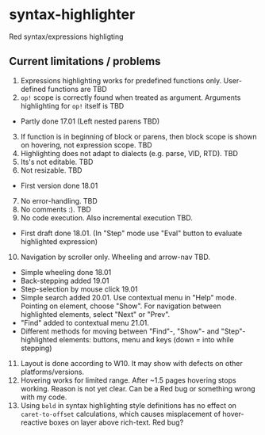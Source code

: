 # syntax-highlighter
Red syntax/expressions highligting

## Current limitations / problems
1. Expressions highlighting works for predefined functions only. User-defined functions are TBD
2. `op!` scope is correctly found when treated as argument. Arguments highlighting for `op!` itself is TBD
  * Partly done 17.01 (Left nested parens TBD)
3. If function is in beginning of block or parens, then block scope is shown on hovering, not expression scope. TBD
4. Highlighting does not adapt to dialects (e.g. parse, VID, RTD). TBD
5. Its's not editable. TBD
6. Not resizable. TBD
  * First version done 18.01
7. No error-handling. TBD
8. No comments :). TBD
9. No code execution. Also incremental execution TBD. 
  * First draft done 18.01. (In "Step" mode use "Eval" button to evaluate highlighted expression)
10. Navigation by scroller only. Wheeling and arrow-nav TBD. 
  * Simple wheeling done 18.01
  * Back-stepping added 19.01
  * Step-selection by mouse click 19.01
  * Simple search added 20.01. Use contextual menu in "Help" mode. Pointing on element, choose "Show". For navigation between highlighted elements, select "Next" or "Prev".
  * "Find" added to contextual menu 21.01.
  * Different methods for moving between "Find"-, "Show"- and "Step"-highlighted elements: buttons, menu and keys (down = into while stepping) 
11. Layout is done according to W10. It may show with defects on other platforms/versions.
12. Hovering works for limited range. After ~1.5 pages hovering stops working. Reason is not yet clear. Can be a Red bug or something wrong with my code.
13. Using `bold` in syntax highlighting style definitions has no effect on `caret-to-offset` calculations, which causes misplacement of hover-reactive boxes on layer above rich-text. Red bug?
